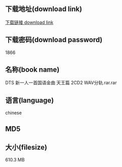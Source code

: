 ## 下载地址(download link)
[下载链接 download link](https://tutu365.netlify.app/?s=DTS+%E6%96%B0%E4%B8%80%E4%BA%BA%E4%B8%80%E9%A6%96%E5%9B%BD%E8%AF%AD%E9%87%91%E6%9B%B2+%E5%A4%A9%E7%8E%8B%E7%AF%87+2CD2+WAV%E5%88%86%E8%BD%A8.rar)

## 下载密码(download password)
1866

## 名称(book name)
DTS 新一人一首国语金曲 天王篇 2CD2 WAV分轨.rar.rar

## 语言(language)
chinese

## MD5


## 大小(filesize)
610.3 MB
